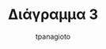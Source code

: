---
author: tpanagioto
image_url: /images/sl3.png
title: Διάγραμμα 3 
year: 1970
caption: Όπως και η πένα εισόδου, έτσι και η μπάλα κύλισης δημιουργήθηκε αρχικά για να διευκολύνει τον εντοπισμό σημείων πάνω σε μια οθόνη ραντάρ που οπτικοποιεί πλοία. Η μπάλα κύλισης παράμεινε πάντα σε χρήση για ορισμένες εφαρμογές και έδωσε την έμπνευση για την πιο σημαντική βελτίωση στη χρήση του ποντικιού, του οποίου οι τροχοί αντικαταστάθηκαν από μια μικρή μπάλα.
license_url: "https://www.computerhistory.org/revolution/input-output/14/350/1881" 
license_text: Courtesy of J. Vardalas 
categories:
  - Αρχέτυπα
  - Συσκευές Εισόδου 
tags:
  - Τροχός Κύλισης 
---